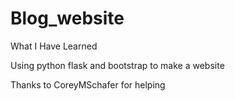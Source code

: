 # Blog_website

What I Have Learned

Using python flask and bootstrap to make a website

Thanks to CoreyMSchafer for helping  
